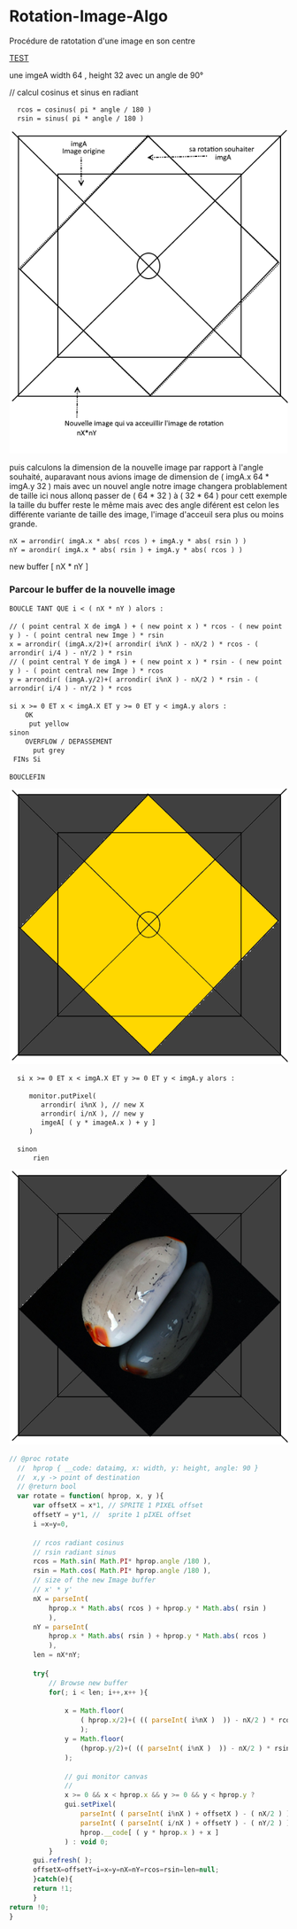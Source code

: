 # Rotation-Image-Algo
Procédure de ratotation d'une image en son centre

[TEST](https://devgnode.github.io/rotate/index.html)

une imgeA width 64 , height 32 avec un angle de 90° 

  // calcul cosinus et sinus en radiant
  
      rcos = cosinus( pi * angle / 180 )
      rsin = sinus( pi * angle / 180 )
  
  
  <img src="https://github.com/devGnode/Rotation-Image-Algo/blob/master/imgRot.png">
  
puis calculons la dimension de la nouvelle image  par rapport à l'angle souhaité, auparavant nous avions image de dimension de ( imgA.x 64 * imgA.y 32 ) mais avec un nouvel angle notre image changera problablement de taille ici nous allonq passer de ( 64 * 32 ) à ( 32 * 64 ) pour cett exemple la taille du buffer reste le même mais avec des angle diférent est celon les différente variante de taille des image, l'image d'acceuil sera plus ou moins grande.
  
    nX = arrondir( imgA.x * abs( rcos ) + imgA.y * abs( rsin ) )
    nY = arondir( imgA.x * abs( rsin ) + imgA.y * abs( rcos ) )
  
  new buffer [ nX * nY ]
  
### Parcour le buffer de la nouvelle image 


 
    BOUCLE TANT QUE i < ( nX * nY ) alors :  
    
    // ( point central X de imgA ) + ( new point x ) * rcos - ( new point y ) - ( point central new Imge ) * rsin
    x = arrondir( (imgA.x/2)+( arrondir( i%nX ) - nX/2 ) * rcos - ( arrondir( i/4 ) - nY/2 ) * rsin
    // ( point central Y de imgA ) + ( new point x ) * rsin - ( new point y ) - ( point central new Imge ) * rcos
    y = arrondir( (imgA.y/2)+( arrondir( i%nX ) - nX/2 ) * rsin - ( arrondir( i/4 ) - nY/2 ) * rcos
    
    si x >= 0 ET x < imgA.X ET y >= 0 ET y < imgA.y alors :
    	OK
         put yellow 
    sinon
    	OVERFLOW / DEPASSEMENT 
          put grey
     FINs Si
     
    BOUCLEFIN

  <img src="https://github.com/devGnode/Rotation-Image-Algo/blob/master/imgRot1.png">

  
      si x >= 0 ET x < imgA.X ET y >= 0 ET y < imgA.y alors :
         
         monitor.putPixel( 
            arrondir( i%nX ), // new X
            arrondir( i/nX ), // new y
            imgeA[ ( y * imageA.x ) + y ] 
         )
         
      sinon
          rien 
   
  
  <img src="https://github.com/devGnode/Rotation-Image-Algo/blob/master/imgRot2.png">
  
  
  ```javascript
// @proc rotate
	//	hprop { __code: dataimg, x: width, y: height, angle: 90 }
	//	x,y -> point of destination
	// @return bool
	var rotate = function( hprop, x, y ){
		var offsetX = x*1, // SPRITE 1 PIXEL offset
		offsetY = y*1, //  sprite 1 pIXEL offset
		i =x=y=0,
			
		// rcos radiant cosinus
		// rsin radiant sinus
		rcos = Math.sin( Math.PI* hprop.angle /180 ),
		rsin = Math.cos( Math.PI* hprop.angle /180 ),
		// size of the new Image buffer
		// x' * y' 
		nX = parseInt( 
			hprop.x * Math.abs( rcos ) + hprop.y * Math.abs( rsin ) 
			),
		nY = parseInt( 
			hprop.x * Math.abs( rsin ) + hprop.y * Math.abs( rcos ) 
			),
		len = nX*nY;
	
		try{
			// Browse new buffer	
			for(; i < len; i++,x++ ){
				
				x = Math.floor(  
					( hprop.x/2)+( (( parseInt( i%nX )  )) - nX/2 ) * rcos - ( ( parseInt( i/nX ) )-(nY/2) ) * rsin 
					);
				y = Math.floor(  
					(hprop.y/2)+( (( parseInt( i%nX )  )) - nX/2 ) * rsin + ( ( parseInt( i/nX ) )-(nY/2) ) * rcos
				);
						
				// gui monitor canvas
				//
				x >= 0 && x < hprop.x && y >= 0 && y < hprop.y ?
				gui.setPixel(
					parseInt( ( parseInt( i%nX ) + offsetX ) - ( nX/2 ) ), // use round or parsInt avoid float addr
					parseInt( ( parseInt( i/nX ) + offsetY ) - ( nY/2 ) ), // use round or parsInt avoid float addr
					hprop.__code[ ( y * hprop.x ) + x ]
				) : void 0;
			}
		gui.refresh( );
		offsetX=offsetY=i=x=y=nX=nY=rcos=rsin=len=null;
		}catch(e){
		return !1;
		}
return !0;		
}
```

